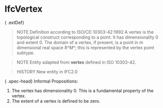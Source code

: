 # IfcVertex

{ .extDef}
> NOTE  Definition according to ISO/CD 10303-42:1992
> A vertex is the topological construct corresponding to a point. It has dimensionality 0 and extent 0. The domain of a vertex, if present, is a point in m dimensional real space _R^M^_; this is represented by the vertex point subtype.

> NOTE  Entity adapted from **vertex** defined in ISO 10303-42.

> HISTORY  New entity in IFC2.0

{ .spec-head}
Informal Propositions:

1. The vertex has dimensionality 0. This is a fundamental property of the vertex.
2. The extent of a vertex is defined to be zero.
